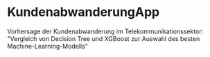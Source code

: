 # KundenabwanderungApp
Vorhersage der Kundenabwanderung im Telekommunikationssektor: "Vergleich von Decision Tree und XGBoost zur Auswahl des besten Machine-Learning-Modells"
